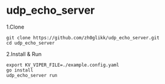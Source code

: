 # udp_echo_server

1.Clone
```
git clone https://github.com/zh0glikk/udp_echo_server.git
cd udp_echo_server
```

2.Install & Run

```
export KV_VIPER_FILE=./example.config.yaml
go install
udp_echo_server run
```
